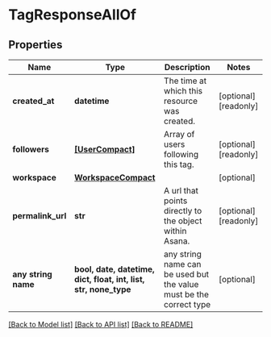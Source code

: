 # TagResponseAllOf


## Properties
Name | Type | Description | Notes
------------ | ------------- | ------------- | -------------
**created_at** | **datetime** | The time at which this resource was created. | [optional] [readonly] 
**followers** | [**[UserCompact]**](UserCompact.md) | Array of users following this tag. | [optional] [readonly] 
**workspace** | [**WorkspaceCompact**](WorkspaceCompact.md) |  | [optional] 
**permalink_url** | **str** | A url that points directly to the object within Asana. | [optional] [readonly] 
**any string name** | **bool, date, datetime, dict, float, int, list, str, none_type** | any string name can be used but the value must be the correct type | [optional]

[[Back to Model list]](../README.md#documentation-for-models) [[Back to API list]](../README.md#documentation-for-api-endpoints) [[Back to README]](../README.md)


